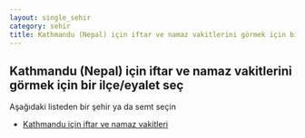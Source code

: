 ```yaml
---
layout: single_sehir
category: sehir
title: Kathmandu (Nepal) için iftar ve namaz vakitlerini görmek için bir ilçe/eyalet seç
---
```



## Kathmandu (Nepal) için iftar ve namaz vakitlerini görmek için bir ilçe/eyalet seç

Aşağıdaki listeden bir şehir ya da semt seçin


* [Kathmandu için iftar ve namaz vakitleri](/iftar.html?sehir=Kathmandu&ulke=Nepal&state=Kathmandu)
